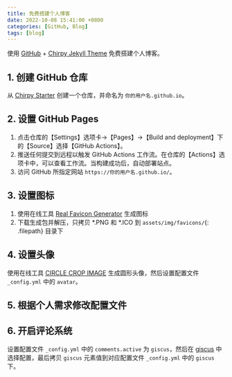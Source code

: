 ```yaml
---
title: 免费搭建个人博客
date: 2022-10-08 15:41:00 +0800
categories: [GitHub, Blog]
tags: [blog]
---
```


使用 [GitHub](https://github.com/) + [Chirpy Jekyll Theme](https://github.com/cotes2020/jekyll-theme-chirpy) 免费搭建个人博客。


## 1. 创建 GitHub 仓库

从 [Chirpy Starter](https://github.com/cotes2020/chirpy-starter/generate) 创建一个仓库，并命名为 `你的用户名.github.io`。

## 2. 设置 GitHub Pages
1. 点击仓库的【Settings】选项卡->【Pages】->【Build and deployment】下的【Source】选择【GitHub Actions】。
2. 推送任何提交到远程以触发 GitHub Actions 工作流。在仓库的【Actions】选项卡中，可以查看工作流。当构建成功后，自动部署站点。
3. 访问 GitHub 所指定网站 `https://你的用户名.github.io/`。

## 3. 设置图标

1. 使用在线工具 [Real Favicon Generator](https://realfavicongenerator.net/) 生成图标
2. 下载生成包并解压，只拷贝 *.PNG 和 *.ICO 到 `assets/img/favicons/`{: .filepath} 目录下

## 4. 设置头像

使用在线工具 [CIRCLE CROP IMAGE](https://crop-circle.imageonline.co/) 生成圆形头像，然后设置配置文件 `_config.yml` 中的 `avatar`。

## 5. 根据个人需求修改配置文件

## 6. 开启评论系统

设置配置文件 `_config.yml` 中的 `comments.active` 为 `giscus`，然后在 [giscus](https://giscus.app/zh-CN) 中选择配置，最后拷贝 `giscus` 元素值到对应配置文件 `_config.yml` 中的 `giscus` 下。